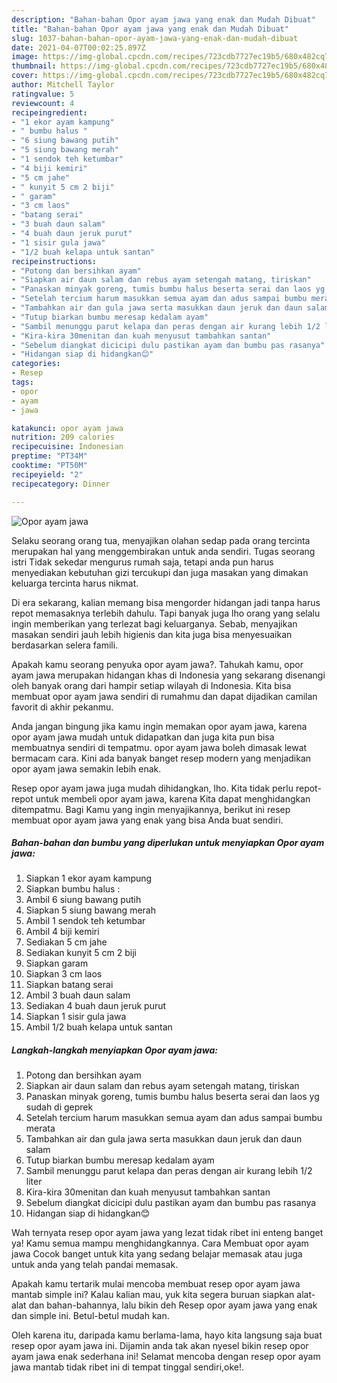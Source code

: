 ```yaml
---
description: "Bahan-bahan Opor ayam jawa yang enak dan Mudah Dibuat"
title: "Bahan-bahan Opor ayam jawa yang enak dan Mudah Dibuat"
slug: 1037-bahan-bahan-opor-ayam-jawa-yang-enak-dan-mudah-dibuat
date: 2021-04-07T00:02:25.897Z
image: https://img-global.cpcdn.com/recipes/723cdb7727ec19b5/680x482cq70/opor-ayam-jawa-foto-resep-utama.jpg
thumbnail: https://img-global.cpcdn.com/recipes/723cdb7727ec19b5/680x482cq70/opor-ayam-jawa-foto-resep-utama.jpg
cover: https://img-global.cpcdn.com/recipes/723cdb7727ec19b5/680x482cq70/opor-ayam-jawa-foto-resep-utama.jpg
author: Mitchell Taylor
ratingvalue: 5
reviewcount: 4
recipeingredient:
- "1 ekor ayam kampung"
- " bumbu halus "
- "6 siung bawang putih"
- "5 siung bawang merah"
- "1 sendok teh ketumbar"
- "4 biji kemiri"
- "5 cm jahe"
- " kunyit 5 cm 2 biji"
- " garam"
- "3 cm laos"
- "batang serai"
- "3 buah daun salam"
- "4 buah daun jeruk purut"
- "1 sisir gula jawa"
- "1/2 buah kelapa untuk santan"
recipeinstructions:
- "Potong dan bersihkan ayam"
- "Siapkan air daun salam dan rebus ayam setengah matang, tiriskan"
- "Panaskan minyak goreng, tumis bumbu halus beserta serai dan laos yg sudah di geprek"
- "Setelah tercium harum masukkan semua ayam dan adus sampai bumbu merata"
- "Tambahkan air dan gula jawa serta masukkan daun jeruk dan daun salam"
- "Tutup biarkan bumbu meresap kedalam ayam"
- "Sambil menunggu parut kelapa dan peras dengan air kurang lebih 1/2 liter"
- "Kira-kira 30menitan dan kuah menyusut tambahkan santan"
- "Sebelum diangkat dicicipi dulu pastikan ayam dan bumbu pas rasanya"
- "Hidangan siap di hidangkan😊"
categories:
- Resep
tags:
- opor
- ayam
- jawa

katakunci: opor ayam jawa 
nutrition: 209 calories
recipecuisine: Indonesian
preptime: "PT34M"
cooktime: "PT50M"
recipeyield: "2"
recipecategory: Dinner

---
```



![Opor ayam jawa](https://img-global.cpcdn.com/recipes/723cdb7727ec19b5/680x482cq70/opor-ayam-jawa-foto-resep-utama.jpg)

Selaku seorang orang tua, menyajikan olahan sedap pada orang tercinta merupakan hal yang menggembirakan untuk anda sendiri. Tugas seorang istri Tidak sekedar mengurus rumah saja, tetapi anda pun harus menyediakan kebutuhan gizi tercukupi dan juga masakan yang dimakan keluarga tercinta harus nikmat.

Di era  sekarang, kalian memang bisa mengorder hidangan jadi tanpa harus repot memasaknya terlebih dahulu. Tapi banyak juga lho orang yang selalu ingin memberikan yang terlezat bagi keluarganya. Sebab, menyajikan masakan sendiri jauh lebih higienis dan kita juga bisa menyesuaikan berdasarkan selera famili. 



Apakah kamu seorang penyuka opor ayam jawa?. Tahukah kamu, opor ayam jawa merupakan hidangan khas di Indonesia yang sekarang disenangi oleh banyak orang dari hampir setiap wilayah di Indonesia. Kita bisa membuat opor ayam jawa sendiri di rumahmu dan dapat dijadikan camilan favorit di akhir pekanmu.

Anda jangan bingung jika kamu ingin memakan opor ayam jawa, karena opor ayam jawa mudah untuk didapatkan dan juga kita pun bisa membuatnya sendiri di tempatmu. opor ayam jawa boleh dimasak lewat bermacam cara. Kini ada banyak banget resep modern yang menjadikan opor ayam jawa semakin lebih enak.

Resep opor ayam jawa juga mudah dihidangkan, lho. Kita tidak perlu repot-repot untuk membeli opor ayam jawa, karena Kita dapat menghidangkan ditempatmu. Bagi Kamu yang ingin menyajikannya, berikut ini resep membuat opor ayam jawa yang enak yang bisa Anda buat sendiri.

<!--inarticleads1-->

##### Bahan-bahan dan bumbu yang diperlukan untuk menyiapkan Opor ayam jawa:

1. Siapkan 1 ekor ayam kampung
1. Siapkan  bumbu halus :
1. Ambil 6 siung bawang putih
1. Siapkan 5 siung bawang merah
1. Ambil 1 sendok teh ketumbar
1. Ambil 4 biji kemiri
1. Sediakan 5 cm jahe
1. Sediakan  kunyit 5 cm 2 biji
1. Siapkan  garam
1. Siapkan 3 cm laos
1. Siapkan batang serai
1. Ambil 3 buah daun salam
1. Sediakan 4 buah daun jeruk purut
1. Siapkan 1 sisir gula jawa
1. Ambil 1/2 buah kelapa untuk santan




<!--inarticleads2-->

##### Langkah-langkah menyiapkan Opor ayam jawa:

1. Potong dan bersihkan ayam
1. Siapkan air daun salam dan rebus ayam setengah matang, tiriskan
1. Panaskan minyak goreng, tumis bumbu halus beserta serai dan laos yg sudah di geprek
1. Setelah tercium harum masukkan semua ayam dan adus sampai bumbu merata
1. Tambahkan air dan gula jawa serta masukkan daun jeruk dan daun salam
1. Tutup biarkan bumbu meresap kedalam ayam
1. Sambil menunggu parut kelapa dan peras dengan air kurang lebih 1/2 liter
1. Kira-kira 30menitan dan kuah menyusut tambahkan santan
1. Sebelum diangkat dicicipi dulu pastikan ayam dan bumbu pas rasanya
1. Hidangan siap di hidangkan😊




Wah ternyata resep opor ayam jawa yang lezat tidak ribet ini enteng banget ya! Kamu semua mampu menghidangkannya. Cara Membuat opor ayam jawa Cocok banget untuk kita yang sedang belajar memasak atau juga untuk anda yang telah pandai memasak.

Apakah kamu tertarik mulai mencoba membuat resep opor ayam jawa mantab simple ini? Kalau kalian mau, yuk kita segera buruan siapkan alat-alat dan bahan-bahannya, lalu bikin deh Resep opor ayam jawa yang enak dan simple ini. Betul-betul mudah kan. 

Oleh karena itu, daripada kamu berlama-lama, hayo kita langsung saja buat resep opor ayam jawa ini. Dijamin anda tak akan nyesel bikin resep opor ayam jawa enak sederhana ini! Selamat mencoba dengan resep opor ayam jawa mantab tidak ribet ini di tempat tinggal sendiri,oke!.

